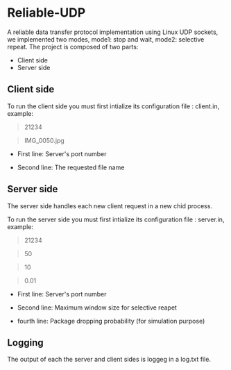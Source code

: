 Reliable-UDP
============

A reliable data transfer protocol implementation using Linux UDP sockets, we implemented two modes, mode1: stop and wait, mode2: selective repeat.
The project is composed of two parts:
 - Client side
 - Server side
 

Client side
-----
To run the client side you must first intialize its configuration file : client.in, example:
>21234

>IMG_0050.jpg

 - First line: Server's port number

 - Second line: The requested file name

Server side
-----
The server side handles each new client request in a new chid process.

To run the server side you must first intialize its configuration file : server.in, example:
>21234

>50

>10

>0.01

 - First line: Server's port number

 - Second line: Maximum window size for selective reapet

 - fourth  line: Package dropping probability (for simulation purpose)
 

Logging
-----
The output of each the server and client sides is loggeg in a log.txt file.

